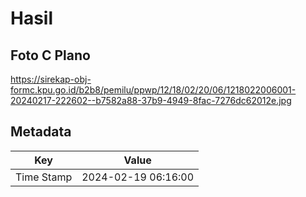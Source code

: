 # Hasil

## Foto C Plano

https://sirekap-obj-formc.kpu.go.id/b2b8/pemilu/ppwp/12/18/02/20/06/1218022006001-20240217-222602--b7582a88-37b9-4949-8fac-7276dc62012e.jpg


## Metadata

| Key        | Value               |
| ---------- | ------------------- |
| Time Stamp | 2024-02-19 06:16:00 |



